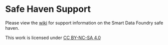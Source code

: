 # Safe Haven Support

Please view the [wiki](https://github.com/smartdatafoundry/safe_haven_support/wiki) for support information on the Smart Data Foundry safe haven.

This work is licensed under [CC BY-NC-SA 4.0](https://creativecommons.org/licenses/by-nc-sa/4.0/)
